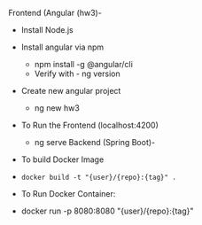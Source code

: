 Frontend (Angular (hw3)-
  - Install Node.js
  - Install angular via npm
    - npm install -g @angular/cli
    - Verify with - ng version
  - Create new angular project
    - ng new hw3

  - To Run the Frontend (localhost:4200)
    -  ng serve
Backend (Spring Boot)-
  - To build Docker Image
  -     docker build -t "{user}/{repo}:{tag}" .

  - To Run Docker Container:
  -   docker run -p 8080:8080 "{user}/{repo}:{tag}"
